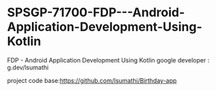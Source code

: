 # SPSGP-71700-FDP---Android-Application-Development-Using-Kotlin
FDP - Android Application Development Using Kotlin
google developer : g.dev/lsumathi

project code base:https://github.com/lsumathi/Birthday-app
